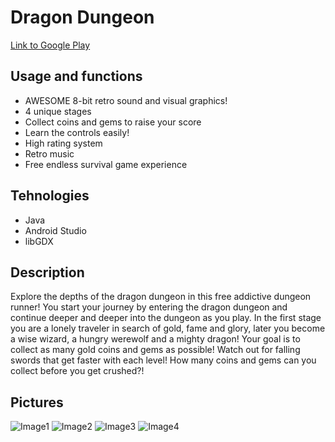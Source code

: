 # Dragon Dungeon
[Link to Google Play](https://play.google.com/store/apps/details?id=com.mazej.dragon)

## Usage and functions
* AWESOME 8-bit retro sound and visual graphics!
* 4 unique stages
* Collect coins and gems to raise your score
* Learn the controls easily!
* High rating system
* Retro music
* Free endless survival game experience

## Tehnologies
* Java
* Android Studio
* libGDX

## Description
Explore the depths of the dragon dungeon in this free addictive dungeon runner!
You start your journey by entering the dragon dungeon and continue deeper and deeper into the dungeon as you play. In the first stage you are a lonely traveler in search of gold, fame and glory, later you become a wise wizard, a hungry werewolf and a mighty dragon! Your goal is to collect as many gold coins and gems as possible! Watch out for falling swords that get faster with each level! How many coins and gems can you collect before you get crushed?!

## Pictures
![Image1](/1.png)
![Image2](/2.png)
![Image3](/3.png)
![Image4](/4.png)
